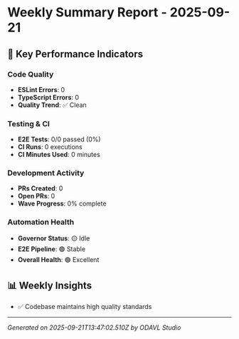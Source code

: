 # Weekly Summary Report - 2025-09-21

## 🎯 Key Performance Indicators

### Code Quality
- **ESLint Errors**: 0 
- **TypeScript Errors**: 0
- **Quality Trend**: ✅ Clean

### Testing & CI
- **E2E Tests**: 0/0 passed (0%)
- **CI Runs**: 0 executions
- **CI Minutes Used**: 0 minutes

### Development Activity  
- **PRs Created**: 0
- **Open PRs**: 0
- **Wave Progress**: 0% complete

### Automation Health
- **Governor Status**: 🟡 Idle
- **E2E Pipeline**: 🟢 Stable
- **Overall Health**: 🟢 Excellent

## 📊 Weekly Insights

- ✅ Codebase maintains high quality standards

---
*Generated on 2025-09-21T13:47:02.510Z by ODAVL Studio*
